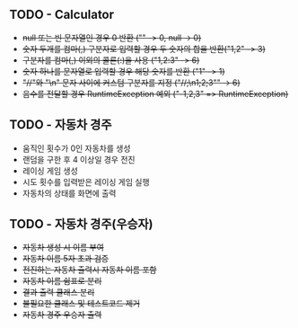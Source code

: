 ## TODO - Calculator
- ~~null 또는 빈 문자열인 경우 0 반환 ("" -> 0, null -> 0)~~
- ~~숫자 두개를 컴마(,) 구분자로 입력할 경우 두 숫자의 합을 반환("1,2" -> 3)~~
- ~~구분자를 컴마(,) 이외의 콜론(:)을 사용 ("1,2:3" -> 6)~~
- ~~숫자 하나를 문자열로 입력할 경우 해당 숫자를 반환 ("1" -> 1)~~
- ~~"//"와 "\n" 문자 사이에 커스텀 구분자를 지정 ("//;\n1;2;3"" -> 6)~~
- ~~음수를 전달할 경우 RuntimeException 예외 ("-1,2,3" => RuntimeException)~~

## TODO - 자동차 경주
- 움직인 횟수가 0인 자동차를 생성
- 랜덤을 구한 후 4 이상일 경우 전진
- 레이싱 게임 생성
- 시도 횟수를 입력받은 레이싱 게임 실행
- 자동차의 상태를 화면에 출력

## TODO - 자동차 경주(우승자)
- ~~자동차 생성 시 이름 부여~~
- ~~자동차 이름 5자 초과 검증~~
- ~~전진하는 자동차 출력시 자동차 이름 포함~~
- ~~자동차 이름 쉼표로 분리~~
- ~~결과 출력 클래스 분리~~
- ~~불필요한 클래스 및 테스트코드 제거~~
- ~~자동차 경주 우승자 출력~~